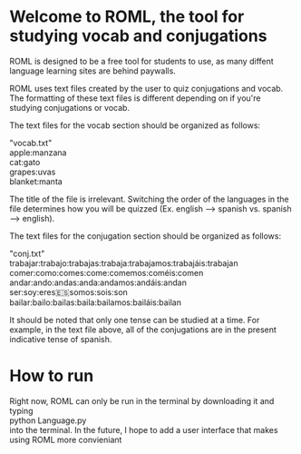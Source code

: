 # Welcome to ROML, the tool for studying vocab and conjugations

ROML is designed to be a free tool for students to use, as many diffent language learning sites are behind paywalls.

ROML uses text files created by the user to quiz conjugations and vocab. The formatting of these text files is different depending on if you're studying conjugations or vocab.

The text files for the vocab section should be organized as follows:

"vocab.txt"<br />
apple:manzana<br />
cat:gato<br />
grapes:uvas<br />
blanket:manta<br />

The title of the file is irrelevant. Switching the order of the languages in the file determines how you will be quizzed (Ex. english --> spanish vs. spanish --> english).

The text files for the conjugation section should be organized as follows:

"conj.txt"<br />
trabajar:trabajo:trabajas:trabaja:trabajamos:trabajáis:trabajan<br />
comer:como:comes:come:comemos:coméis:comen<br />
andar:ando:andas:anda:andamos:andáis:andan<br />
ser:soy:eres:es:somos:sois:son<br />
bailar:bailo:bailas:baila:bailamos:bailáis:bailan<br />

It should be noted that only one tense can be studied at a time. For example, in the text file above, all of the conjugations are in the present indicative tense of spanish.

# How to run

Right now, ROML can only be run in the terminal by downloading it and typing<br />
python Language.py<br />
into the terminal. In the future, I hope to add a user interface that makes using ROML more convieniant



